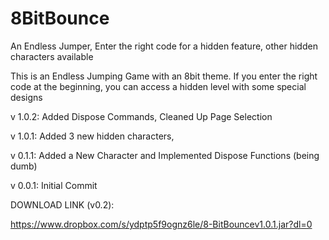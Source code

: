 # 8BitBounce
An Endless Jumper, Enter the right code for a hidden feature, other hidden characters available

This is an Endless Jumping Game with an 8bit theme. If you enter the right code at the beginning, you can access a hidden level with some special designs

v 1.0.2: Added Dispose Commands, Cleaned Up Page Selection

v 1.0.1: Added 3 new hidden characters, 

v 0.1.1: Added a New Character and Implemented Dispose Functions (being dumb)

v 0.0.1: Initial Commit

DOWNLOAD LINK (v0.2):

https://www.dropbox.com/s/ydptp5f9ognz6le/8-BitBouncev1.0.1.jar?dl=0
